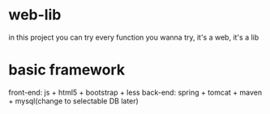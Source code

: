 # web-lib
in this project you can try every function you wanna try, it's a web, it's a lib

# basic framework
front-end: js + html5 + bootstrap + less
back-end: spring + tomcat + maven + mysql(change to selectable DB later) 
